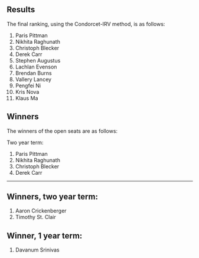 ## Results

The final ranking, using the Condorcet-IRV method, is as follows:

1. Paris Pittman
2. Nikhita Raghunath
3. Christoph Blecker
4. Derek Carr
5. Stephen Augustus
6. Lachlan Evenson
7. Brendan Burns
8. Vallery Lancey
9. Pengfei Ni
10. Kris Nova
11. Klaus Ma

## Winners

The winners of the open seats are as follows:

Two year term:

1. Paris Pittman
2. Nikhita Raghunath
3. Christoph Blecker
4. Derek Carr

---
## Winners, two year term:

1. Aaron Crickenberger
2. Timothy St. Clair

## Winner, 1 year term:

1. Davanum Srinivas
